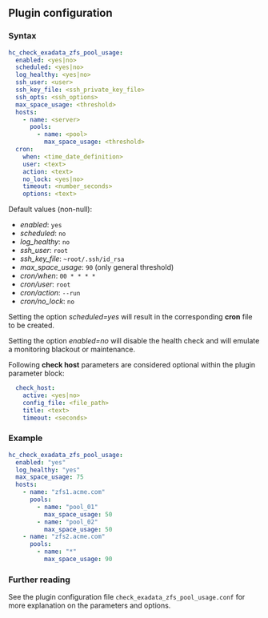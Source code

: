 ## Plugin configuration

### Syntax

```yaml
hc_check_exadata_zfs_pool_usage:
  enabled: <yes|no>
  scheduled: <yes|no>
  log_healthy: <yes|no>
  ssh_user: <user>
  ssh_key_file: <ssh_private_key_file>
  ssh_opts: <ssh_options>
  max_space_usage: <threshold>
  hosts:
    - name: <server>
      pools:
        - name: <pool>
          max_space_usage: <threshold>
  cron:
    when: <time_date_definition>
    user: <text>
    action: <text>
    no_lock: <yes|no>
    timeout: <number_seconds>
    options: <text>          
```

Default values (non-null):
* *enabled*: `yes`
* *scheduled*: `no`
* *log_healthy*: `no`
* *ssh_user*: `root`
* *ssh_key_file*: `~root/.ssh/id_rsa`
* *max_space_usage*: `90` (only general threshold)
* *cron/when*: `00 * * * *`
* *cron/user*: `root`
* *cron/action*: `--run`
* *cron/no_lock*: `no`

Setting the option *scheduled=yes* will result in the corresponding **cron** file to be created.

Setting the option *enabled=no* will disable the health check and will emulate a monitoring blackout or maintenance.

Following **check host** parameters are considered optional within the plugin parameter block:

```yaml
  check_host:
    active: <yes|no>
    config_file: <file_path>
    title: <text>
    timeout: <seconds>
```

### Example

```yaml
hc_check_exadata_zfs_pool_usage:
  enabled: "yes"
  log_healthy: "yes"
  max_space_usage: 75
  hosts:
    - name: "zfs1.acme.com"
      pools:
        - name: "pool_01"
          max_space_usage: 50
        - name: "pool_02"
          max_space_usage: 50
    - name: "zfs2.acme.com"
      pools:
        - name: "*"
          max_space_usage: 90
```

### Further reading

See the plugin configuration file `check_exadata_zfs_pool_usage.conf` for more explanation on the parameters and options.

